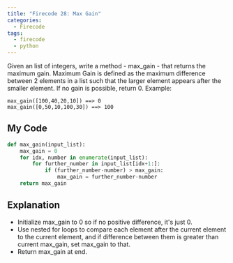 ```yaml
---
title: "Firecode 28: Max Gain"
categories:
  - Firecode
tags:
  - firecode
  - python
---
```

Given an list of integers, write a method - max_gain - that returns the maximum gain. Maximum Gain is defined as the maximum difference between 2 elements in a list such that the larger element appears after the smaller element. If no gain is possible, return 0.
Example:

```
max_gain([100,40,20,10]) ==> 0
max_gain([0,50,10,100,30]) ==> 100
```

## My Code

```python
def max_gain(input_list):
    max_gain = 0
    for idx, number in enumerate(input_list):
        for further_number in input_list[idx+1:]:
            if (further_number-number) > max_gain:
                max_gain = further_number-number
    return max_gain
```

## Explanation

* Initialize max_gain to 0 so if no positive difference, it's just 0.
* Use nested for loops to compare each element after the current element to the current element, and if difference between them is greater than current max_gain, set max_gain to that.
* Return max_gain at end.
